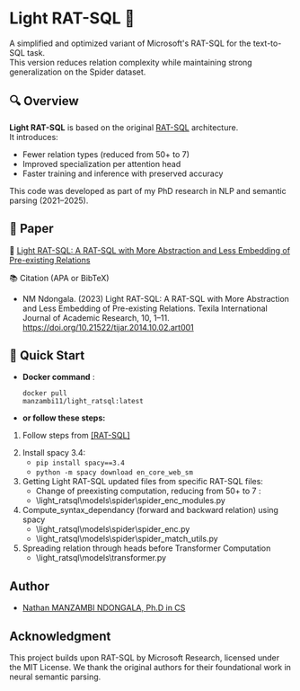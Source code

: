 # Light RAT-SQL 🧠

A simplified and optimized variant of Microsoft's RAT-SQL for the text-to-SQL task.  
This version reduces relation complexity while maintaining strong generalization on the Spider dataset.

## 🔍 Overview

**Light RAT-SQL** is based on the original [RAT-SQL](https://github.com/microsoft/rat-sql) architecture.  
It introduces:
- Fewer relation types (reduced from 50+ to 7)
- Improved specialization per attention head
- Faster training and inference with preserved accuracy

This code was developed as part of my PhD research in NLP and semantic parsing (2021–2025).

## 📖 Paper 

📝 [Light RAT-SQL: A RAT-SQL with More Abstraction and Less Embedding of Pre-existing Relations](https://www.texilajournal.com/adminlogin/download.php?category=article&file=Academic_Research_Vol10_Issue2_Article_1.pdf)  

📚 Citation (APA or BibTeX)

- NM Ndongala. (2023) Light RAT-SQL: A RAT-SQL with More Abstraction and Less Embedding of Pre-existing Relations. Texila International Journal of Academic Research, 10, 1–11. https://doi.org/10.21522/tijar.2014.10.02.art001

## 🚀 Quick Start

- **Docker command** : <p><code>docker pull manzambi11/light_ratsql:latest</code></p>
- **or follow these steps:**
  
<ol>
      <li><p>Follow steps from <a href="https://github.com/microsoft/rat-sql">[RAT-SQL]</a></p></li>
      <li> Install spacy 3.4: 
      <ul>
      <li><code>pip install spacy==3.4</code></li>
      <li><code>python -m spacy download en_core_web_sm</code></li>
      </ul>
      </li>
      <li>Getting Light RAT-SQL updated files from specific RAT-SQL files: 
      <ul>
      <li> Change of preexisting computation, reducing from 50+ to 7 :
      <li>\light_ratsql\models\spider\spider_enc_modules.py </li>
      </ul>
      </li>
      <li> Compute_syntax_dependancy (forward and backward relation) using spacy
      <ul>
      <li>\light_ratsql\models\spider\spider_enc.py</li>
      <li>\light_ratsql\models\spider\spider_match_utils.py</li>
      </ul>      
      </li>
      <li> Spreading relation through heads before Transformer Computation <br> 
      <ul>
      <li>\light_ratsql\models\transformer.py</li>
      </ul>
      </li>
    </li>
</ol>

## Author

- [Nathan MANZAMBI NDONGALA, Ph.D in CS](https://www.linkedin.com/in/nathan-manzambi-59a2285b/)

## Acknowledgment
This project builds upon RAT-SQL by Microsoft Research, licensed under the MIT License.
We thank the original authors for their foundational work in neural semantic parsing.
